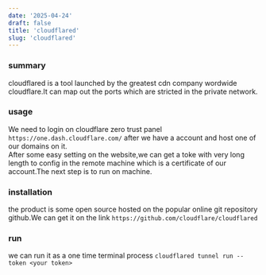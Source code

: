 ```yaml
---
date: '2025-04-24'
draft: false
title: 'cloudflared'
slug: 'cloudflared'
---
```

### summary
cloudflared is a tool launched by the greatest cdn company wordwide cloudflare.It can map out the ports which are stricted in the private network.
### usage
We need to login on cloudflare zero trust panel `https://one.dash.cloudflare.com/` after we have a account and host one of our domains on it.  
After some easy setting on the website,we can get a toke with very long length to config in the remote machine which is a certificate of our account.The next step is to run on machine.
### installation
the product is some open source hosted on the popular online git repository github.We can get it on the link `https://github.com/cloudflare/cloudflared`
### run
we can run it as a one time terminal process
`cloudflared tunnel run --token <your token>`